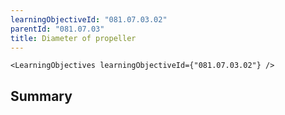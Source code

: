 ```yaml
---
learningObjectiveId: "081.07.03.02"
parentId: "081.07.03"
title: Diameter of propeller
---
```


```tsx eval
<LearningObjectives learningObjectiveId={"081.07.03.02"} />
```

## Summary

